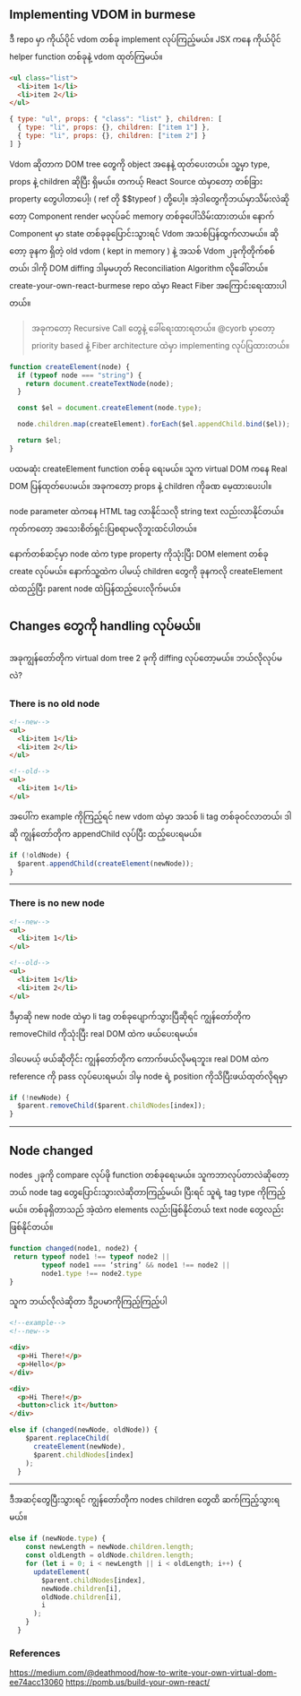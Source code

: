 ## Implementing VDOM in burmese

ဒီ repo မှာ ကိုယ်ပိုင် vdom တစ်ခု implement လုပ်ကြည့်မယ်။
JSX ကနေ ကိုယ်ပိုင် helper function တစ်ခုနဲ့ vdom ထုတ်ကြမယ်။

```html
<ul class="list">
  <li>item 1</li>
  <li>item 2</li>
</ul>
```

```js
{ type: "ul", props: { "class": "list" }, children: [
  { type: "li", props: {}, children: ["item 1"] },
  { type: "li", props: {}, children: ["item 2"] }
] }
```

Vdom ဆိုတာက DOM tree တွေကို object အနေနဲ့ ထုတ်ပေးတယ်။ သူ့မှာ type, props နဲ့ children ဆိုပြီး ရှိမယ်။ တကယ့် React Source ထဲမှာတော့ တစ်ခြား property တွေပါတာပေါ့၊ ( ref တို $$typeof ) တို့ပေါ့။ အဲ့ဒါတွေကိုဘယ်မှာသိမ်းလဲဆိုတော့ Component render မလုပ်ခင် memory တစ်ခုပေါ်သိမ်းထားတယ်။ နောက် Component မှာ state တစ်ခုခုပြောင်းသွားရင် Vdom အသစ်ပြန်ထွက်လာမယ်။ ဆိုတော့ ခုနက ရှိတဲ့ old vdom ( kept in memory ) နဲ့ အသစ် Vdom ၂ခုကိုတိုက်စစ်တယ်၊ ဒါကို DOM diffing ဒါမှမဟုတ် Reconciliation Algorithm လိုခေါ်တယ်။ create-your-own-react-burmese repo ထဲမှာ React Fiber အကြောင်းရေးထားပါတယ်။

> အခု‌ကတော့ Recursive Call တွေနဲ့ ခေါ်ရေးထားရတယ်။ @cyorb မှာတော့ priority based နဲ့ Fiber architecture ထဲမှာ implementing လုပ်ပြထားတယ်။

```js
function createElement(node) {
  if (typeof node === "string") {
    return document.createTextNode(node);
  }

  const $el = document.createElement(node.type);

  node.children.map(createElement).forEach($el.appendChild.bind($el));

  return $el;
}
```

ပထမဆုံး createElement function တစ်ခု ရေးမယ်။ သူက virtual DOM ကနေ Real DOM ပြန်ထုတ်ပေးမယ်။ အခုကတော့ props နဲ့ children ကိုခဏ မေ့ထားပေးပါ။

node parameter ထဲကနေ HTML tag လာနိုင်သလို string text လည်းလာနိုင်တယ်။ ကုတ်ကတော့ အသေးစိတ်ရှင်းပြစရာမလိုဘူးထင်ပါတယ်။

နောက်တစ်ဆင့်မှာ node ထဲက type property ကိုသုံးပြီး DOM element တစ်ခု create လုပ်မယ်။ နောက်သူ့ထဲက ပါမယ့် children တွေကို ခုနကလို createElement ထဲထည့်ပြီး parent node ထဲပြန်ထည့်ပေးလိုက်မယ်။

## Changes တွေကို handling လုပ်မယ်။

အခုကျွန်တော်တိုက virtual dom tree 2 ခုကို diffing လုပ်တော့မယ်။ ဘယ်လိုလုပ်မလဲ?

### There is no old node

```html
<!--new-->
<ul>
  <li>item 1</li>
  <li>item 2</li>
</ul>

<!--old-->
<ul>
  <li>item 1</li>
</ul>
```

အပေါ်က example ကိုကြည့်ရင် new vdom ထဲမှာ အသစ် li tag တစ်ခု၀င်လာတယ်၊ ဒါဆို ကျွန်တော်တိုက appendChild လုပ်ပြီး ထည့်ပေးရမယ်။

```js
if (!oldNode) {
  $parent.appendChild(createElement(newNode));
}
```

---

### There is no new node

```html
<!--new-->
<ul>
  <li>item 1</li>
</ul>

<!--old-->
<ul>
  <li>item 1</li>
  <li>item 2</li>
</ul>
```

ဒီမှာဆို new node ထဲမှာ li tag တစ်ခုပျောက်သွားပြီဆိုရင် ကျွန်တော်တိုက removeChild ကိုသုံးပြီး real DOM ထဲက ဖယ်ပေးရမယ်။

ဒါပေမယ့် ဖယ်ဆိုတိုင်း ကျွန်တော်တိုက ကောက်ဖယ်လိုမရဘူး။ real DOM ထဲက reference ကို pass လုပ်ပေးရမယ်၊ ဒါမှ node ရဲ့ position ကိုသိပြီးဖယ်ထုတ်လိုရမှာ

```js
if (!newNode) {
  $parent.removeChild($parent.childNodes[index]);
}
```

---

## Node changed

nodes ၂ခုကို compare လုပ်ဖို function တစ်ခုရေးမယ်။ သူကဘာလုပ်တာလဲဆိုတော့ ဘယ် node tag တွေပြောင်းသွားလဲဆိုတာကြည့်မယ်၊ ပြီးရင် သူရဲ့ tag type ကိုကြည့်မယ်။
တစ်ခုရှိတာသည် အဲ့ထဲက elements လည်းဖြစ်နိုင်တယ် text node တွေလည်းဖြစ်နိုင်တယ်။

```js
function changed(node1, node2) {
 return typeof node1 !== typeof node2 ||
        typeof node1 === ‘string’ && node1 !== node2 ||
        node1.type !== node2.type
}

```

သူက ဘယ်လိုလဲဆိုတာ ဒီဥပမာကိုကြည့်ကြည့်ပါ

```html
<!--example-->
<!--new-->

<div>
  <p>Hi There!</p>
  <p>Hello</p>
</div>

<div>
  <p>Hi There!</p>
  <button>click it</button>
</div>
```

```js
else if (changed(newNode, oldNode)) {
    $parent.replaceChild(
      createElement(newNode),
      $parent.childNodes[index]
    );
  }
```

---

ဒီအဆင့်တွေပြီးသွားရင် ကျွန်တော်တိုက nodes children တွေထိ ဆက်ကြည့်သွားရမယ်။

```js
else if (newNode.type) {
    const newLength = newNode.children.length;
    const oldLength = oldNode.children.length;
    for (let i = 0; i < newLength || i < oldLength; i++) {
      updateElement(
        $parent.childNodes[index],
        newNode.children[i],
        oldNode.children[i],
        i
      );
    }
  }
```

### References

https://medium.com/@deathmood/how-to-write-your-own-virtual-dom-ee74acc13060
https://pomb.us/build-your-own-react/